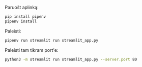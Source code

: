 Paruošt aplinką:

```bash
pip install pipenv
pipenv install
```

Paleisti:

```bash
pipenv run streamlit run streamlit_app.py
```

Paleisti tam tikram port'e:

```bash
python3 -m streamlit run streamlit_app.py --server.port 80
```
